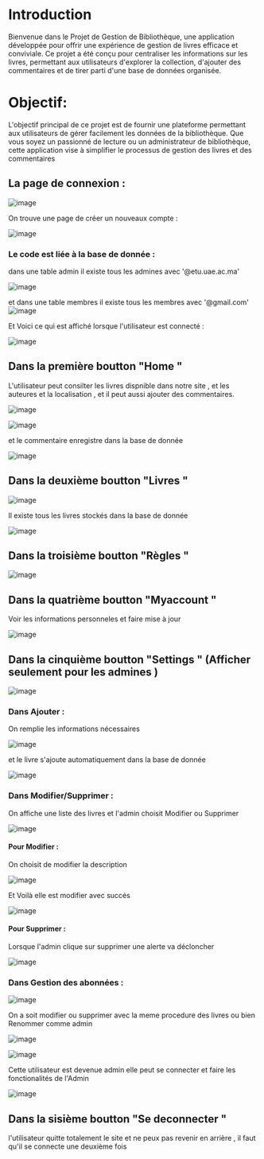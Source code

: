 # Introduction 

Bienvenue dans le Projet de Gestion de Bibliothèque, une application développée pour offrir une expérience de gestion de livres efficace et conviviale. Ce projet a été conçu pour centraliser les informations sur les livres, permettant aux utilisateurs d'explorer la collection, d'ajouter des commentaires et de tirer parti d'une base de données organisée.

# Objectif:

L'objectif principal de ce projet est de fournir une plateforme permettant aux utilisateurs de gérer facilement les données de la bibliothèque. Que vous soyez un passionné de lecture ou un administrateur de bibliothèque, cette application vise à simplifier le processus de gestion des livres et des commentaires

## La page de connexion : 

![image](https://github.com/chaymaemerhrioui1/gestion_de_bibliotheque/assets/128318349/a68d1bdb-9893-4e24-b928-fb67828271c1)

On trouve une page de créer un nouveaux compte : 

![image](https://github.com/chaymaemerhrioui1/gestion_de_bibliotheque/assets/128318349/289475c7-712a-49bb-aee2-b0d597b08d0a)

### Le code est liée à la base de donnée : 
 dans une table admin il existe tous les admines avec '@etu.uae.ac.ma'
 
![image](https://github.com/chaymaemerhrioui1/gestion_de_bibliotheque/assets/128318349/56b97fac-0585-48c2-9333-8b19850664d3)

 et dans une table membres il existe tous les membres avec '@gmail.com'
![image](https://github.com/chaymaemerhrioui1/gestion_de_bibliotheque/assets/128318349/ff9cd65b-df69-497e-9404-770ea47fe407)

Et Voici ce qui est affiché lorsque l'utilisateur est connecté : 

![image](https://github.com/chaymaemerhrioui1/gestion_de_bibliotheque/assets/128318349/15236e35-30fe-4d50-b075-e1edfde5703b)


## Dans la première boutton "Home  "

L'utilisateur peut consilter les livres dispnible dans notre site , et les auteures et la localisation , et il peut aussi ajouter des commentaires. 

![image](https://github.com/chaymaemerhrioui1/gestion_de_bibliotheque/assets/128318349/3de03619-0830-494d-8bc4-0756934489ca)

![image](https://github.com/chaymaemerhrioui1/gestion_de_bibliotheque/assets/128318349/8d91ae49-e9c3-4b00-a956-6e7a5846e345)

et le commentaire enregistre dans la base de donnée 

![image](https://github.com/chaymaemerhrioui1/gestion_de_bibliotheque/assets/128318349/76e5bfaf-e25b-40f9-b338-d58792eff3c8)


## Dans la deuxième boutton "Livres "

![image](https://github.com/chaymaemerhrioui1/gestion_de_bibliotheque/assets/128318349/efb83820-b09b-4647-88ee-4433d523a462)

Il existe tous les livres stockés dans la base de donnée 

![image](https://github.com/chaymaemerhrioui1/gestion_de_bibliotheque/assets/128318349/3aabad2a-a740-4397-bb90-b3a510c25ab7)

## Dans la troisième boutton "Règles "

![image](https://github.com/chaymaemerhrioui1/gestion_de_bibliotheque/assets/128318349/bf96e52d-c674-4176-99d6-32682d2b7292)

## Dans la quatrième boutton "Myaccount "

Voir les informations personneles et faire mise à jour 

![image](https://github.com/chaymaemerhrioui1/gestion_de_bibliotheque/assets/128318349/99267d79-e11d-4f9f-8446-dc7b78bfa9d1)


## Dans la cinquième boutton "Settings " (Afficher seulement pour les admines )

![image](https://github.com/chaymaemerhrioui1/gestion_de_bibliotheque/assets/128318349/17cb2ea0-302c-4d16-bad9-9aed3dda2b47)

### Dans Ajouter : 

On remplie les informations nécessaires 

![image](https://github.com/chaymaemerhrioui1/gestion_de_bibliotheque/assets/128318349/7497dc89-8604-4127-852f-ac7b00256813)

et le livre s'ajoute automatiquement dans la base de donnée 

![image](https://github.com/chaymaemerhrioui1/gestion_de_bibliotheque/assets/128318349/78154f07-1d74-4efd-b447-65e8db458be9)

### Dans Modifier/Supprimer  : 

On affiche une liste des livres et l'admin choisit Modifier ou Supprimer 

![image](https://github.com/chaymaemerhrioui1/gestion_de_bibliotheque/assets/128318349/a0876ca0-e20c-421a-8a9f-97d84384032b)

#### Pour Modifier : 

On choisit de modifier la description 

![image](https://github.com/chaymaemerhrioui1/gestion_de_bibliotheque/assets/128318349/9e832e9d-8158-4689-a4a5-865ba157cd7d)

Et Voilà elle est modifier avec succés 

![image](https://github.com/chaymaemerhrioui1/gestion_de_bibliotheque/assets/128318349/32cadaff-fa58-491c-9067-bd7197e7ea96)

#### Pour Supprimer : 

Lorsque l'admin clique sur supprimer une alerte va décloncher 

![image](https://github.com/chaymaemerhrioui1/gestion_de_bibliotheque/assets/128318349/bcc1de43-a010-40fc-93bc-7ec68596b034)

### Dans Gestion des abonnées :  

![image](https://github.com/chaymaemerhrioui1/gestion_de_bibliotheque/assets/128318349/3424f864-4f8f-4772-88b3-fe6ce8a1cf51)

On a soit modifier ou supprimer avec la meme procedure des livres ou bien Renommer comme admin 

![image](https://github.com/chaymaemerhrioui1/gestion_de_bibliotheque/assets/128318349/008ddd4e-4451-4ed1-8215-c1e75024a4d5)

![image](https://github.com/chaymaemerhrioui1/gestion_de_bibliotheque/assets/128318349/42e028f8-b7e1-4033-9014-130617254a6c)

Cette utilisateur est devenue admin elle peut se connecter et faire les fonctionalités de l'Admin 

![image](https://github.com/chaymaemerhrioui1/gestion_de_bibliotheque/assets/128318349/9685c7a2-b39a-4b47-ad9c-8ca64f40970c)


## Dans la sisième boutton "Se deconnecter "

l'utilisateur quitte totalement le site et ne peux pas revenir en arrière , il faut qu'il se connecte une deuxième fois 
